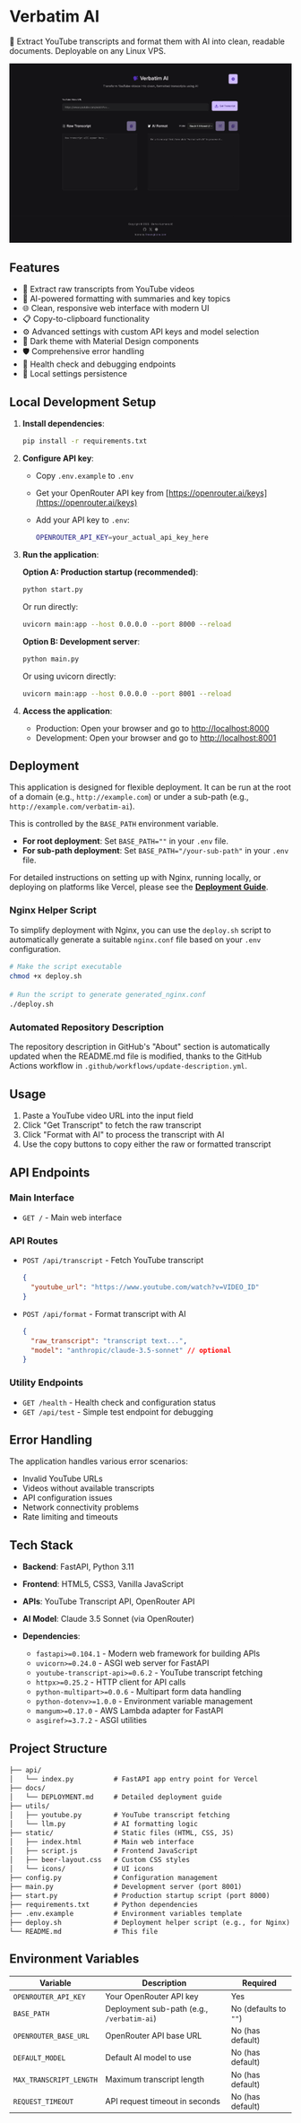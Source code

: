 # Verbatim AI

🎥 Extract YouTube transcripts and format them with AI into clean, readable documents. Deployable on any Linux VPS.

<!-- website: https://app.quz.ma/verbatim-ai/ -->

![Verbatim AI Screenshot](static/screenshot.png)

## Features

- 🎥 Extract raw transcripts from YouTube videos
- 🤖 AI-powered formatting with summaries and key topics
- 🌐 Clean, responsive web interface with modern UI
- 📋 Copy-to-clipboard functionality
- ⚙️ Advanced settings with custom API keys and model selection
- 🎨 Dark theme with Material Design components
- 🛡️ Comprehensive error handling
- 🔧 Health check and debugging endpoints
- 💾 Local settings persistence

## Local Development Setup

1. **Install dependencies**:

   ```bash
   pip install -r requirements.txt
   ```

2. **Configure API key**:

   - Copy `.env.example` to `.env`
   - Get your OpenRouter API key from [https://openrouter.ai/keys](https://openrouter.ai/keys)
   - Add your API key to `.env`:

     ```bash
     OPENROUTER_API_KEY=your_actual_api_key_here
     ```

3. **Run the application**:

   **Option A: Production startup (recommended)**:

   ```bash
   python start.py
   ```

   Or run directly:

   ```bash
   uvicorn main:app --host 0.0.0.0 --port 8000 --reload
   ```

   **Option B: Development server**:

   ```bash
   python main.py
   ```

   Or using uvicorn directly:

   ```bash
   uvicorn main:app --host 0.0.0.0 --port 8001 --reload
   ```

4. **Access the application**:
   - Production: Open your browser and go to [http://localhost:8000](http://localhost:8000)
   - Development: Open your browser and go to [http://localhost:8001](http://localhost:8001)

## Deployment

This application is designed for flexible deployment. It can be run at the root of a domain (e.g., `http://example.com`) or under a sub-path (e.g., `http://example.com/verbatim-ai`).

This is controlled by the `BASE_PATH` environment variable.

- **For root deployment**: Set `BASE_PATH=""` in your `.env` file.
- **For sub-path deployment**: Set `BASE_PATH="/your-sub-path"` in your `.env` file.

For detailed instructions on setting up with Nginx, running locally, or deploying on platforms like Vercel, please see the **[Deployment Guide](docs/DEPLOYMENT.md)**.

### Nginx Helper Script

To simplify deployment with Nginx, you can use the `deploy.sh` script to automatically generate a suitable `nginx.conf` file based on your `.env` configuration.

```bash
# Make the script executable
chmod +x deploy.sh

# Run the script to generate generated_nginx.conf
./deploy.sh
```

### Automated Repository Description

The repository description in GitHub's "About" section is automatically updated when the README.md file is modified, thanks to the GitHub Actions workflow in `.github/workflows/update-description.yml`.

## Usage

1. Paste a YouTube video URL into the input field
2. Click "Get Transcript" to fetch the raw transcript
3. Click "Format with AI" to process the transcript with AI
4. Use the copy buttons to copy either the raw or formatted transcript

## API Endpoints

### Main Interface

- `GET /` - Main web interface

### API Routes

- `POST /api/transcript` - Fetch YouTube transcript

  ```json
  {
    "youtube_url": "https://www.youtube.com/watch?v=VIDEO_ID"
  }
  ```

- `POST /api/format` - Format transcript with AI

  ```json
  {
    "raw_transcript": "transcript text...",
    "model": "anthropic/claude-3.5-sonnet" // optional
  }
  ```

### Utility Endpoints

- `GET /health` - Health check and configuration status
- `GET /api/test` - Simple test endpoint for debugging

## Error Handling

The application handles various error scenarios:

- Invalid YouTube URLs
- Videos without available transcripts
- API configuration issues
- Network connectivity problems
- Rate limiting and timeouts

## Tech Stack

- **Backend**: FastAPI, Python 3.11
- **Frontend**: HTML5, CSS3, Vanilla JavaScript
- **APIs**: YouTube Transcript API, OpenRouter API
- **AI Model**: Claude 3.5 Sonnet (via OpenRouter)

- **Dependencies**:
  - `fastapi>=0.104.1` - Modern web framework for building APIs
  - `uvicorn>=0.24.0` - ASGI web server for FastAPI
  - `youtube-transcript-api>=0.6.2` - YouTube transcript fetching
  - `httpx>=0.25.2` - HTTP client for API calls
  - `python-multipart>=0.0.6` - Multipart form data handling
  - `python-dotenv>=1.0.0` - Environment variable management
  - `mangum>=0.17.0` - AWS Lambda adapter for FastAPI
  - `asgiref>=3.7.2` - ASGI utilities

## Project Structure

```tree
├── api/
│   └── index.py          # FastAPI app entry point for Vercel
├── docs/
│   └── DEPLOYMENT.md     # Detailed deployment guide
├── utils/
│   ├── youtube.py        # YouTube transcript fetching
│   └── llm.py            # AI formatting logic
├── static/               # Static files (HTML, CSS, JS)
│   ├── index.html        # Main web interface
│   ├── script.js         # Frontend JavaScript
│   ├── beer-layout.css   # Custom CSS styles
│   └── icons/            # UI icons
├── config.py             # Configuration management
├── main.py               # Development server (port 8001)
├── start.py              # Production startup script (port 8000)
├── requirements.txt      # Python dependencies
├── .env.example          # Environment variables template
├── deploy.sh             # Deployment helper script (e.g., for Nginx)
└── README.md             # This file
```

## Environment Variables

| Variable                | Description                                | Required              |
| ----------------------- | ------------------------------------------ | --------------------- |
| `OPENROUTER_API_KEY`    | Your OpenRouter API key                    | Yes                   |
| `BASE_PATH`             | Deployment sub-path (e.g., `/verbatim-ai`) | No (defaults to `""`) |
| `OPENROUTER_BASE_URL`   | OpenRouter API base URL                    | No (has default)      |
| `DEFAULT_MODEL`         | Default AI model to use                    | No (has default)      |
| `MAX_TRANSCRIPT_LENGTH` | Maximum transcript length                  | No (has default)      |
| `REQUEST_TIMEOUT`       | API request timeout in seconds             | No (has default)      |
